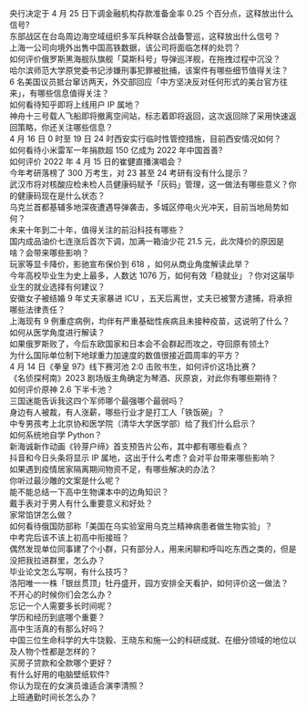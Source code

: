 央行决定于 4 月 25 日下调金融机构存款准备金率 0.25 个百分点，这释放出什么信号?  
东部战区在台岛周边海空域组织多军兵种联合战备警巡，这释放出什么信号？  
上海一公司向境外出售中国高铁数据，该公司将面临怎样的处罚？  
如何评价俄罗斯黑海舰队旗舰「莫斯科号」导弹巡洋舰，在拖拽过程中沉没？  
哈尔滨师范大学原党委书记涉嫌刑事犯罪被批捕，该案件有哪些细节值得关注？  
6 名美国议员抵台窜访两天，外交部回应「中方坚决反对任何形式的美台官方往来」，有哪些信息值得关注？  
如何看待知乎即将上线用户 IP 属地？  
神舟十三号载人飞船即将撤离空间站，标志着即将返回，这次返回除了采用快速返回策略，你还关注哪些信息？  
4 月 16 日 0 时至 19 日 24 时西安实行临时性管控措施，目前西安情况如何？  
如何看待小米雷军一年捐款超 150 亿成为 2022 年中国首善?  
如何评价 2022 年 4 月 15 日的崔健直播演唱会？  
今年考研落榜了 300 万考生，对 23 甚至 24 考研有没有什么提示？  
武汉市将对核酸应检未检人员健康码赋予「灰码」管理，这一做法有哪些意义？你的健康码现在是什么状态？  
乌克兰首都基辅多地深夜遭遇导弹袭击，多城区停电火光冲天，目前当地局势如何？  
未来十年到二十年，值得关注的前沿科技有哪些？  
国内成品油价七连涨后首次下调，加满一箱油少花 21.5 元，此次降价的原因是啥？会带来哪些影响？  
玩家等显卡降价，影驰宣布保价到 618 ，如何从商业角度解读此举？  
今年高校毕业生为史上最多，人数达 1076 万，如何有效「稳就业」？你对这届毕业生的就业选择有何建议？  
安徽女子被结婚 9 年丈夫家暴进 ICU ，五天后离世，丈夫已被警方逮捕，将承担哪些法律责任？  
上海现有 9 例重症病例，均伴有严重基础性疾病且未接种疫苗，这说明了什么？如何从医学角度进行解读？  
如果俄罗斯败了，今后东欧国家和日本会不会群起而攻之，夺回原有领土?  
为什么国际单位制下地球重力加速度的数值很接近圆周率的平方？  
4 月 14 日《拳皇 97》线下赛河池 2:0 击败书生，如何评价这场比赛？  
《名侦探柯南》2023 剧场版主角确定为琴酒、灰原哀，对此你有哪些期待？  
如何评价原神 2.6 下半卡池？  
三国迷能告诉我这四个军师哪个最强哪个最弱吗？  
身边有人被裁，有人涨薪，哪些行业才是打工人「铁饭碗」？  
中专男孩考上北京协和医学院（清华大学医学部）给了我们什么启示？  
如何系统地自学 Python？  
新海诚新作动画《铃芽户缔》首支预告片公布，其中都有哪些看点？  
抖音和今日头条将显示 IP 属地，这出于什么考虑？会对平台带来哪些影响？  
如果遇到疫情居家隔离期间物资不足，有哪些解决的办法？  
你听过最沙雕的文案是什么呢？  
能不能总结一下高中生物课本中的边角知识？  
戴手表对于男人有什么重要意义和好处？  
家常馅饼怎么做？  
如何看待俄国防部称「美国在乌实验室用乌克兰精神病患者做生物实验」？  
中考完后该不该上初高中衔接班？  
偶然发现单位同事建了个小群，只有部分人，用来闲聊和呼叫吃东西之类的，但是没把我拉进群里，怎么办？  
毕业论文怎么写啊，有什么技巧？  
洛阳唯一一株「银丝贯顶」牡丹盛开，园方安排全天看护，如何评价这一做法？  
不开心的时候你们会怎么办？  
忘记一个人需要多长时间呢？  
学历和经历到底哪个重要？  
高中生活真的有那么好吗？  
中国三位生命科学的大牛饶毅、王晓东和施一公的科研成就、在细分领域的地位以及人物个性都是怎样的？  
买房子贷款和全款哪个更好？  
有什么好用的电脑壁纸软件?  
你认为现在的女演员谁适合演李清照？  
上班通勤时间长怎么办？  
